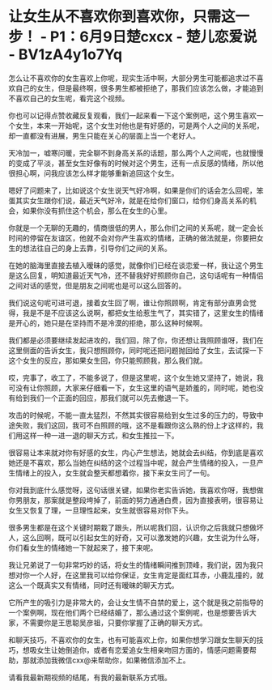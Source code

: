 # 让女生从不喜欢你到喜欢你，只需这一步！ - P1：6月9日楚cxcx - 楚儿恋爱说 - BV1zA4y1o7Yq

怎么让不喜欢你的女生喜欢上你呢，现实生活中啊，大部分男生可能都追求过不喜欢自己的女生，但是最终啊，很多男生都被拒绝了，那我们应该怎么做，才能追到不喜欢自己的女生呢，看完这个视频。

你也可以记得点赞收藏反复观看，我们一起来看一下这个案例吧，这个男生喜欢一个女生，本来一开始呢，这个女生对他也是有好感的，可是两个人之间的关系呢，却一直都没有进展，男生只能在关心的层面上当一个老好人。

天冷加一，嘘寒问暖，完全聊不到身高关系的话题，那么两个人之间呢，也就慢慢的变成了平淡，甚至女生好像有的时候对这个男生，还有一点反感的情绪，所以他很担心啊，问我应该怎么样才能够重新追回这个女生。

嗯好了问题来了，比如说这个女生说天气好冷啊，如果是你们的话会怎么回呢，笨蛋其实女生跟你们说，最近天气好冷，就是在给你们窗口，给你们身高关系的机会，如果你没有抓住这个机会，那么在女生的心里。

你就是一个无聊的无趣的，情商很低的男人，那么你们之间的关系呢，就一定会长时间的停留在友谊区，他就不会对你产生喜欢的情绪，正确的做法就是，你要把女生的想法往自己的身上去靠，引导你们之间的关系。

在她的脑海里直接去植入暧昧的感觉，就像你们已经在谈恋爱一样，我让这个男生是这么回复，明知道最近天气冷，还不替我好好照顾你自己，这句话呢有一种情侣之间对话的感觉，但是朋友之间呢也是可以这么回答的。

我们说这句呢可进可退，接着女生回了啊，谁让你照顾啊，肯定有部分直男会觉得，我是不是不应该这么说啊，都把女生给惹生气了，其实错了，这里女生的情绪是开心的，她只是在坚持而不是冷漠的拒绝，那么这种时候啊。

我们都是必须要继续发起进攻的，我们回，除了你，你还想让我照顾谁呀，我们在这里侧面的告诉女生，我只想照顾你，同时呢还把问题抛回给了女生，去试探一下这个女生的反应，那如果女生回，你只能照顾我，那么我们就。

哎，完事了，收工了，不能多说了，但是这里呢，这个女生她又坚持了，她说，我可没有让你照顾，大家来仔细看一下，女生这里的语气是娇羞的，同时呢，她也没有给到我们一个正面的回应，那我们就可以先去撤退一下。

攻击的时候呢，不能一直太猛烈，不然其实很容易给到女生过多的压力的，导致中途失败，我们这回，我可不白照顾的哦，这不是看跟你这么熟的份上才这样的，我们用这样一种一进一退的聊天方式，和女生推拉一下。

很容易让本来就对你有好感的女生，内心产生想法，她就会去纠结，你到底是喜欢她还是不喜欢，那么当她在纠结的这个过程当中呢，就会产生情绪的投入，一旦产生情绪上的投入，女生就会整天都想着你，接下来女生问了一句。

你对我到底什么感觉呀，这句话很关键，如果你老实告诉她，我喜欢你呀，我想做你男朋友，那案就是整段垮掉了，前面的努力通通白费，因为直接表明，很容易让女生又恢复了理，一旦理性起来，女生就很容易对你下头。

很多男生都是在这个关键时期栽了跟头，所以呢我们回，认识你之后我就只想做坏人，这么回啊，既可以引起女生的好奇，又可以激发她的兴趣，女生说为什么呀，你们看女生的情绪她一下就起来了，接下来呢。

我让兄弟说了一句非常巧妙的话，将女生的情绪瞬间推到顶峰，我们说，因为我只想对你一个人好，在这里我可以给你保证，女生肯定是面红耳赤，小鹿乱撞的，就这么一个既真实又有情绪，同时还有暧昧的聊天方式。

它所产生的吸引力是非常大的，会让女生情不自禁的爱上，这个就是我之前指导的一个案例啊，现在他们两个已经结婚了，那么通过这个案例呢，也是想要告诉大家，不需要你是王思聪吴彦祖，只要你掌握了正确的聊天方式。

和聊天技巧，不喜欢你的女生，也有可能喜欢上你，如果你想学习跟女生聊天的技巧，想吸女生让她倒追你，或者有恋爱追女生相亲吻回方面的，情感问题需要帮助，那就添加我微信cxx@来帮助你，如果微信添加不上。

请看我最新期视频的结尾，有我的最新联系方式哦。